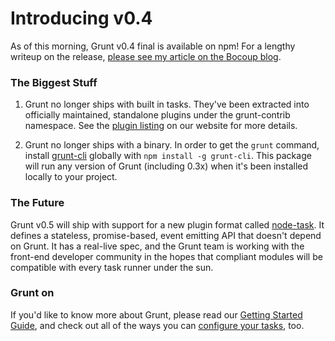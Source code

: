 # Introducing v0.4
As of this morning, Grunt v0.4 final is available on npm!  For a lengthy writeup on the release, [please see my article on the Bocoup blog](http://weblog.bocoup.com/tearing-grunt-apart/).

### The Biggest Stuff

1. Grunt no longer ships with built in tasks.  They've been extracted into officially maintained, standalone plugins under the grunt-contrib namespace.  See the [plugin listing](http://gruntjs.com/plugins) on our website for more details. 

2. Grunt no longer ships with a binary. In order to get the `grunt` command, install [grunt-cli](http://github.com/gruntjs/grunt-cli) globally with `npm install -g grunt-cli`. This package will run any version of Grunt (including 0.3x) when it's been installed locally to your project.

### The Future

Grunt v0.5 will ship with support for a new plugin format called [node-task](http://github.com/tkellen/node-task). It defines a stateless, promise-based, event emitting API that doesn't depend on Grunt. It has a real-live spec, and the Grunt team is working with the front-end developer community in the hopes that compliant modules will be compatible with every task runner under the sun.

### Grunt on
If you'd like to know more about Grunt, please read our [Getting Started Guide](http://gruntjs.com/getting-started), and check out all of the ways you can [configure your tasks](http://gruntjs.com/configuring-tasks), too.